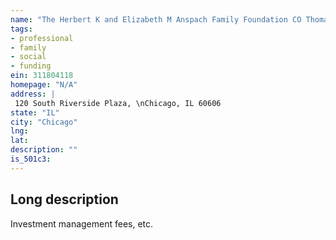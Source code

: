 ```yaml
---
name: "The Herbert K and Elizabeth M Anspach Family Foundation CO Thomas McGuire"
tags:
- professional
- family
- social
- funding
ein: 311804118
homepage: "N/A"
address: |
 120 South Riverside Plaza, \nChicago, IL 60606
state: "IL"
city: "Chicago"
lng: 
lat: 
description: ""
is_501c3: 
---
```


## Long description

Investment management fees, etc. 
